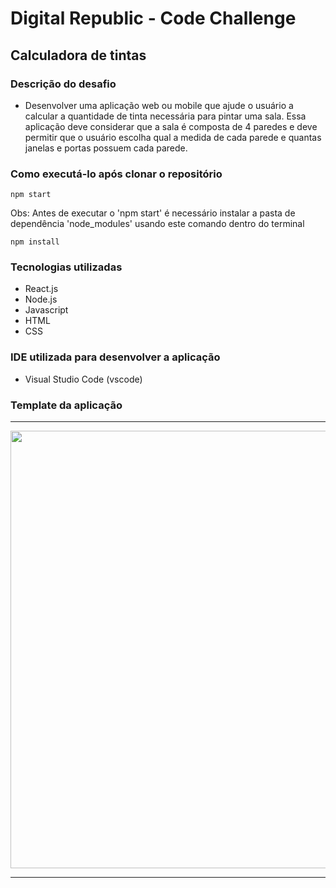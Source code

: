 # Digital Republic - Code Challenge



## Calculadora de tintas
### Descrição do desafio

- Desenvolver uma aplicação web ou mobile que ajude o usuário a calcular a quantidade de tinta necessária para pintar uma sala.
Essa aplicação deve considerar que a sala é composta de 4 paredes e deve permitir que o usuário escolha qual a medida de cada parede e quantas janelas e portas possuem cada parede.

### Como executá-lo após clonar o repositório
```
npm start

```
Obs: Antes de executar o 'npm start' é necessário instalar a pasta de dependência 'node_modules'
usando este comando dentro do terminal
```
npm install

```
### Tecnologias utilizadas
 - React.js
 - Node.js
 - Javascript
 - HTML
 - CSS

 ### IDE utilizada para desenvolver a aplicação
  - Visual Studio Code (vscode)

### Template da aplicação
***
<span align="center">
  <img src="/uploads/6d864386b00fea6bed4fc49835880900/Captura_de_tela_2023-05-04_215910.png" width="700px"/>
</span>


***




